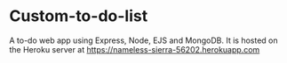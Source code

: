 # Custom-to-do-list
A to-do web app using Express, Node, EJS and MongoDB.
It is hosted on the Heroku server at https://nameless-sierra-56202.herokuapp.com
